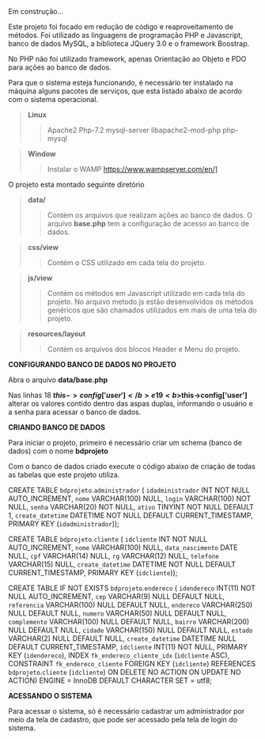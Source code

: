Em construção...

Este projeto foi focado em redução de código e reaproveitamento de métodos. Foi utilizado as linguagens de programação PHP e Javascript, banco de dados MySQL, a biblioteca JQuery 3.0 e o framework Boostrap.

No PHP não foi utilizado framework, apenas Orientação ao Objeto e PDO para ações ao banco de dados.

Para que o sistema esteja funcionando, é necessário ter instalado na máquina alguns pacotes de serviços, que esta listado abaixo de acordo com o sistema operacional.

> <b>Linux</b>
>> Apache2
>> Php-7.2
>> mysql-server
>> libapache2-mod-php 
>> php-mysql

> <b>Window</b>
>> Instalar o WAMP https://www.wampserver.com/en/]

O projeto esta montado seguinte diretório

> <b>data/</b>
>>Contém os arquivos que realizam ações ao banco de dados. O arquivo <b>base.php</b> tem a configuração de acesso ao banco de dados.

> <b>css/view</b>
>>Contém o CSS utilizado em cada tela do projeto.

> <b>js/view</b>
>> Contém os métodos em Javascript utilizado em cada tela do projeto.
>> No arquivo metodo.js estão desenvolvidos os métodos genêricos que são chamados utilizados em mais de uma tela do projeto.

> <b>resources/layout</b>
>> Contém os arquivos dos blocos Header e Menu do projeto.

<b>CONFIGURANDO BANCO DE DADOS NO PROJETO</b>

Abra o arquivo <b>data/base.php</b>

Nas linhas 18 <b>$this->config['user']</b> e 19 <b>$this->config['user']</b> alterar os valores contido dentro das aspas duplas, informando o usuário e a senha para acessar o banco de dados.

<b>CRIANDO BANCO DE DADOS</b>

Para iniciar o projeto, primeiro é necessário criar um schema (banco de dados) com o nome <b>bdprojeto</b>

Com o banco de dados criado execute o código abaixo de criação de todas as tabelas que este projeto utiliza.


CREATE TABLE `bdprojeto`.`administrador` (
  `idadministrador` INT NOT NULL AUTO_INCREMENT,
  `nome` VARCHAR(100) NULL,
  `login` VARCHAR(100) NOT NULL,
  `senha` VARCHAR(20) NOT NULL,
  `ativo` TINYINT NOT NULL DEFAULT 1,
  `create_datetime` DATETIME NOT NULL DEFAULT CURRENT_TIMESTAMP,
  PRIMARY KEY (`idadministrador`));

CREATE TABLE `bdprojeto`.`cliente` (
  `idcliente` INT NOT NULL AUTO_INCREMENT,
  `nome` VARCHAR(100) NULL,
  `data_nascimento` DATE NULL,
  `cpf` VARCHAR(14) NULL,
  `rg` VARCHAR(12) NULL,
  `telefone` VARCHAR(15) NULL,
  `create_datetime` DATETIME NOT NULL DEFAULT CURRENT_TIMESTAMP,
  PRIMARY KEY (`idcliente`));


CREATE TABLE IF NOT EXISTS `bdprojeto`.`endereco` (
  `idendereco` INT(11) NOT NULL AUTO_INCREMENT,
  `cep` VARCHAR(9) NULL DEFAULT NULL,
  `referencia` VARCHAR(100) NULL DEFAULT NULL,
  `endereco` VARCHAR(250) NULL DEFAULT NULL,
  `numero` VARCHAR(50) NULL DEFAULT NULL,
  `complemento` VARCHAR(100) NULL DEFAULT NULL,
  `bairro` VARCHAR(200) NULL DEFAULT NULL,
  `cidade` VARCHAR(150) NULL DEFAULT NULL,
  `estado` VARCHAR(2) NULL DEFAULT NULL,
  `create_datetime` DATETIME NULL DEFAULT CURRENT_TIMESTAMP,
  `idcliente` INT(11) NOT NULL,
  PRIMARY KEY (`idendereco`),
  INDEX `fk_endereco_cliente_idx` (`idcliente` ASC),
  CONSTRAINT `fk_endereco_cliente`
    FOREIGN KEY (`idcliente`)
    REFERENCES `bdprojeto`.`cliente` (`idcliente`)
    ON DELETE NO ACTION
    ON UPDATE NO ACTION)
ENGINE = InnoDB
DEFAULT CHARACTER SET = utf8;

<b>ACESSANDO O SISTEMA</b>

Para acessar o sistema, só é necessário cadastrar um administrador por meio da tela de cadastro, que pode ser acessado pela tela de login do sistema.
